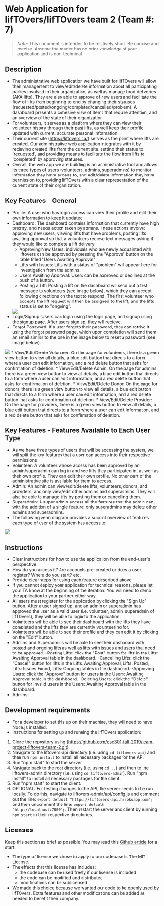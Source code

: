 # Web Application for lifTOvers/lifTOvers team 2 (Team #: 7)

> _Note:_ This document is intended to be relatively short. Be concise and precise. Assume the reader has no prior knowledge of your application and is non-technical. 

## Description 
 * The administrative web application we have built for lifTOvers will allow their management to view/edit/delete information about all participating parties involved in their organization, as well as manage food deliveries (AKA lifts). They are also able to approve of new users and facilitate the flow of lifts from beginning to end by changing their statuses (requested/posted/ongoing/completed/cancelled/problem). A dashboard presents a cohesive view of items that require attention, and an overview of the state of their organization. 
 * For volunteers, it serves as a platform where they can view their volunteer history through their past lifts, as well keep their profile updated with current, accurate personal information. 
 * Their current site (https://liftovers.ca/) serves as the point where lifts are created. Our administrative web application integrates with it by recieving created lifts from the current site, setting their status to 'requested', and providing means to facilitate the flow from lifts to 'completed' by approving statuses. 
 * Overall, the web app we are building is an administrative tool and allows its three types of users (volunteers, admins, superadmins) to monitor information they have access to, and edit/delete information they have permission to, providing lifTOvers with a clear representation of the current state of their organization. 

## Key Features - General
 * Profile: A user who has login access can view their profile and edit their own information to keep it updated.
 * Dashboard: The dashboard contains information that currently have high priority, and needs action taken by admins. These actions involve: approving new users, viewing lifts that have problems, posting lifts awaiting approval so that a volunteers recieve text messages asking if they would like to complete a lift delivery
   * Approving New Users: individuals who are newly acquainted with liftovers can be approved by pressing the "Approve" button on the table titled "Users Awaiting Approval" 
   * Lifts with Issues: Lifts with a status of "problem" will appear here for investigation from the admins.  
   * Users Awaiting Approval: Users can be approved or declined at the push of a button. 
   * Posting a Lift: Posting a lift on the dashboard wll send out a test message to volunteers (see image below), which they can accept following directions on the text to respond. The first volunteer who accepts the lift request will then be assigned to the lift, and the lifts status is set to "ongoing". 
    <img src="https://github.com/csc301-fall-2019/team-project-liftovers-team-2/blob/master/d3/78051292_1421566994676210_3516332576123912192_n.png" />
 * Login/Signup: Users can login using the login page, and signup using the signup page. After users sign up, they will recieve.
 * Forgot Password: If a user forgets their password, they can retrive it using the forgot password page, which upon completion will send them an email similar to the one in the image below to reset a password (see image below). 
 <img src="https://github.com/csc301-fall-2019/team-project-liftovers-team-2/blob/master/d3/Forgot%20Password%20Email.png" /> 
 * View/Edit/Delete Volunteer: On the page for volunteers, there is a green view button to view all details, a blue edit button that directs to a form where a user can edit information, and a red delete button that asks for confirmation of deletion.
 * View/Edit/Delete Admin: On the page for admins, there is a green view button to view all details, a blue edit button that directs to a form where a user can edit information, and a red delete button that asks for confirmation of deletion.
 * View/Edit/Delete Donor: On the page for donors, there is a green view button to view all details, a blue edit button that directs to a form where a user can edit information, and a red delete button that asks for confirmation of deletion.
 * View/Edit/Delete Provider: On the page for providers, there is a green view button to view all details, a blue edit button that directs to a form where a user can edit information, and a red delete button that asks for confirmation of deletion.
 
 
## Key Features - Features Available to Each User Type
 * As we have three types of users that will be accessing the system, we will split the key features that a user can access into their respective permissions
 * Volunteer: A volunteer whose access has been approved by an admin/superadmin can log in and see lifts they participated in, as well as their own profile. They can edit their own profile. No other part of the administrative site is available for them to access. 
 * Admin: An admin can view/edit/delete lifts, volunteers, donors, and providers, and only view/edit other admins and superadmins. They will also be able to manage lifts by posting them or cancelling them. 
 * Superadmin: A super admin access all the features that the admin can, with the addition of a single feature: only superadmins may delete other admins and superadmins. 
 * The following venn diagram provides a succint overview of features each type of user of the system has access to: 
 <img src="https://github.com/csc301-fall-2019/team-project-liftovers-team-2/blob/master/d3/Screen%20Shot%202019-12-02%20at%209.25.39%20PM.png" />


## Instructions
 * Clear instructions for how to use the application from the end-user's perspective
 * How do you access it? Are accounts pre-created or does a user register? Where do you start? etc. 
 * Provide clear steps for using each feature described above
 * If you cannot deploy your application for technical reasons, please let your TA know at the beginning of the iteration. You will need to demo the application to your partner either way.
 * All users must register for the application by clicking the "Sign Up" button. After a user signed up, and an admin or superadmin has approved the user as a valid user (i.e. volunteer, admin, superadmin of lifTOvers), they will be able to login to the application. 
 * Volunteers will be able to see their dashboard with the lifts they have completed and the lifts they are currently volunteering for.
 * Volunteers will be able to see their profile and they can edit it by clicking on the "Edit" button. 
 * Admins and Superadmins will be able to see their dashboard with posted and ongoing lifts as well as lifts with issues and users that need to be approved. 
  -Posting Lifts: click the "Post" button for lifts in the Lifts: Awaiting Approval table in the dashboard. 
  -Cancelling Lifts: click the "Cancel" button for lifts in the Lifts: Awaiting Approval, Lifts: Posted, Lifts: Issues Found, Lifts: Ongoing tables in the dashboard. 
  -Approving Users: click the "Approve" button for users in the Users: Awaiting Approval table in the dashboard.
  -Deleting Users: click the "Delete" button for invalid users in the Users: Awaiting Approval table in the dashboard.
 * Admins:
 
 
 ## Development requirements
 * For a developer to set this up on their machine, they will need to have Node.js installed. 
 * Instructions for setting up and running the lifTOvers application:
  1) Clone the repository using (https://github.com/csc301-fall-2019/team-project-liftovers-team-2.git)
  2) Navigate to the liftovers-api directory (i.e. using `cd liftovers-api`) and then run `npm install` to install all necessary packages for the API. 
  3) Run "npm start" to start the server. 
  4) Navigate back to the root directory (i.e. using `cd ..`) and then to the liftovers-admin directory (i.e. using `cd liftovers-admin`). Run "npm install" to install all necessary packages for the client.
  5) Run "npm start" to start the client.
  6) OPTIONAL: For testing changes to the API, the server needs to be run locally. To do this, navigate to liftovers-admin/api/config.js and comment out the line: `export default "https://liftovers-api.herokuapp.com";` and then uncomment the line: `export default "http://localhost:7000";`. Then restart the server and client by running `npm start` in their respective directories. 

 ## Licenses 

 Keep this section as brief as possible. You may read this [Github article](https://help.github.com/en/github/creating-cloning-and-archiving-repositories/licensing-a-repository) for a start.

 * The type of license we chose to apply to our codebase is The MIT License. 
 * The effects that this license has includes:
   - the codebase can be used freely if our license is included
   - the code can be modified and distributed
   - modifications can be sublicensed
 * We made this choice because we wanted our code to be openly used by lifTOvers. Extra features and other modifications can be added as needed to benefit their company. 
